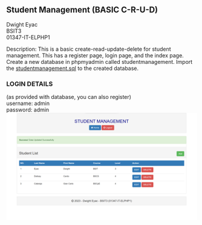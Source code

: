 ## Student Management (BASIC C-R-U-D)
Dwight Eyac<br>
BSIT3<br>
01347-IT-ELPHP1

Description: This is a basic create-read-update-delete for student management. This has a register page, login page, and the index page.<br>
Create a new database in phpmyadmin called studentmanagement. Import the [studentmanagement.sql](studentmanagement.sql) to the created database.<br>

### LOGIN DETAILS
(as provided with database, you can also register)<br>
username: admin<br>
password: admin
![Alt Text](css/index-ss.png)
